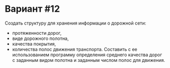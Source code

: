 # Вариант #12
Создать структуру для хранения информации о дорожной сети:
- протяженности дорог,
- виде дорожного полотна,
- качества покрытия,
- количества полос движения транспорта.
Составить с ее использованием программу определения среднего качества дорог с заданным видом полотна и заданным числом полос для движения.
